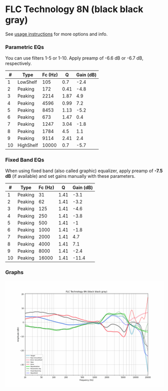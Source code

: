 # FLC Technology 8N (black black gray)
See [usage instructions](https://github.com/jaakkopasanen/AutoEq#usage) for more options and info.

### Parametric EQs
You can use filters 1-5 or 1-10. Apply preamp of -6.6 dB or -6.7 dB, respectively.

|   # | Type      |   Fc (Hz) |    Q |   Gain (dB) |
|-----|-----------|-----------|------|-------------|
|   1 | LowShelf  |       105 | 0.7  |        -2.4 |
|   2 | Peaking   |       172 | 0.41 |        -4.8 |
|   3 | Peaking   |      2214 | 1.87 |         4.9 |
|   4 | Peaking   |      4596 | 0.99 |         7.2 |
|   5 | Peaking   |      8453 | 1.13 |        -5.2 |
|   6 | Peaking   |       673 | 1.47 |         0.4 |
|   7 | Peaking   |      1247 | 3.04 |        -1.8 |
|   8 | Peaking   |      1784 | 4.5  |         1.1 |
|   9 | Peaking   |      9114 | 2.41 |         2.4 |
|  10 | HighShelf |     10000 | 0.7  |        -5.7 |

### Fixed Band EQs
When using fixed band (also called graphic) equalizer, apply preamp of **-7.5 dB** (if available) and set gains manually with these parameters.

|   # | Type    |   Fc (Hz) |    Q |   Gain (dB) |
|-----|---------|-----------|------|-------------|
|   1 | Peaking |        31 | 1.41 |        -3.1 |
|   2 | Peaking |        62 | 1.41 |        -3.2 |
|   3 | Peaking |       125 | 1.41 |        -4.6 |
|   4 | Peaking |       250 | 1.41 |        -3.8 |
|   5 | Peaking |       500 | 1.41 |        -1   |
|   6 | Peaking |      1000 | 1.41 |        -1.8 |
|   7 | Peaking |      2000 | 1.41 |         4.7 |
|   8 | Peaking |      4000 | 1.41 |         7.1 |
|   9 | Peaking |      8000 | 1.41 |        -2.4 |
|  10 | Peaking |     16000 | 1.41 |       -11.4 |

### Graphs
![](./FLC%20Technology%208N%20(black%20black%20gray).png)
